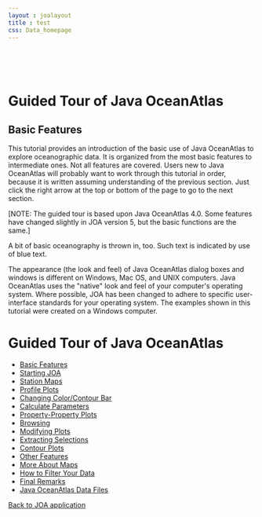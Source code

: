 ```yaml
---
layout : joalayout
title : test
css: Data_homepage
---
```


<br><br><br>
   <div id="box" class="container-fluid">	
      <div id="container" class="tour page  row-fluid">
        <div id="main_content" class="contained span8">
          <div id="top"></div>
              
<div id="guided_tour">
	<h1>Guided Tour of Java OceanAtlas </h1>
	<h2>Basic Features</h2>
	<div id="guided_tour_content">
		<p>This tutorial provides an introduction of the basic use of Java OceanAtlas to explore oceanographic data. It is organized from the most basic features to intermediate ones. Not all features are covered. Users new to Java OceanAtlas will probably want to work through this tutorial in order, because it is written assuming understanding of the previous section. Just click the right arrow at the top or bottom of the page to go to the next section.</p>
		<p>[NOTE: The guided tour is based upon Java OceanAtlas 4.0. Some features have changed slightly in JOA version 5, but the basic functions are the same.]</p>
		<p class="oceanography_text">	A bit of basic oceanography is thrown in, too. Such text is indicated by use of blue text.</p>
		<p>	The appearance (the look and feel) of Java OceanAtlas dialog boxes and windows is different on Windows, Mac OS, and UNIX computers. Java OceanAtlas uses the "native" look and feel of your computer's operating system. Where possible, JOA has been changed to adhere to specific user-interface standards for your operating system. The examples shown in this tutorial were created on a Windows computer.</p>
	</div>
</div>
        </div>   
        <div id="right" class="span4">        
<h1>Guided Tour of Java OceanAtlas</h1>
<ul>
  <li class="active"><a href="/tour/1">Basic Features</a></li>
  <li><a href="/tour/2">Starting JOA</a></li>
  <li><a href="/tour/3">Station Maps</a></li>
  <li><a href="/tour/4">Profile Plots</a></li>
  <li><a href="/tour/5">Changing Color/Contour Bar</a></li>
  <li><a href="/tour/6">Calculate Parameters</a></li>
  <li><a href="/tour/7">Property-Property Plots</a></li>
  <li><a href="/tour/8">Browsing</a></li>
  <li><a href="/tour/9">Modifying Plots</a></li>
  <li><a href="/tour/10">Extracting Selections</a></li>
  <li><a href="/tour/11">Contour Plots</a></li>
  <li><a href="/tour/12">Other Features</a></li>
  <li><a href="/tour/13">More About Maps</a></li>
  <li><a href="/tour/14">How to Filter Your Data</a></li>
  <li><a href="/tour/15">Final Remarks</a></li>
  <li><a href="/tour/16">Java OceanAtlas Data Files</a></li>
</ul>
<p><a href="/joa" class="btn">Back to JOA application</a></p>
        </div> 
      </div>
      </div>
     
